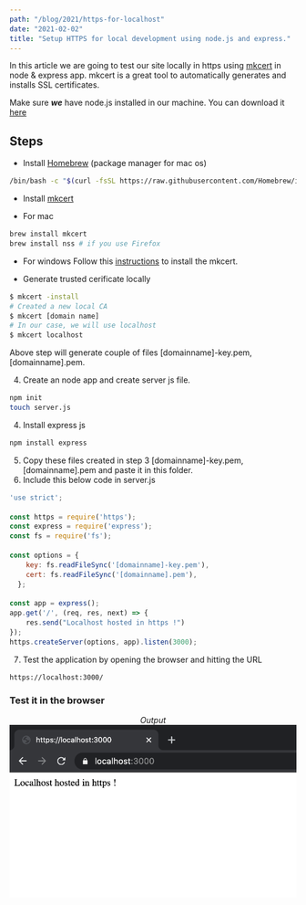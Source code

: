 ```yaml
---
path: "/blog/2021/https-for-localhost"
date: "2021-02-02"
title: "Setup HTTPS for local development using node.js and express."
---
```


In this article we are going to test our site locally in https using [mkcert](https://github.com/FiloSottile/mkcert) in node & express app. mkcert is a great tool to automatically generates and installs SSL certificates.

Make sure ***we*** have node.js installed in our machine. You can download it [here](https://nodejs.org/en/download/)

## Steps
- Install [Homebrew](https://brew.sh/) (package manager for mac os)
```bash
/bin/bash -c "$(curl -fsSL https://raw.githubusercontent.com/Homebrew/install/master/install.sh)"
```
- Install [mkcert](https://github.com/FiloSottile/mkcert)
* For mac
```bash
brew install mkcert
brew install nss # if you use Firefox
```
* For windows
Follow this [instructions](https://github.com/FiloSottile/mkcert#windows) to install the mkcert.

- Generate trusted cerificate locally
```bash
$ mkcert -install
# Created a new local CA
$ mkcert [domain name]
# In our case, we will use localhost
$ mkcert localhost
```
Above step will generate couple of files [domainname]-key.pem, [domainname].pem.

4. Create an node app and create server js file.
```bash
npm init 
touch server.js
```

4. Install express js 
```bash
npm install express
```

5. Copy these files created in step 3 [domainname]-key.pem, [domainname].pem and paste it in this folder.
6. Include this below code in server.js
```js
'use strict';

const https = require('https');
const express = require('express');
const fs = require('fs');

const options = {
    key: fs.readFileSync('[domainname]-key.pem'),
    cert: fs.readFileSync('[domainname].pem'),
  };

const app = express();
app.get('/', (req, res, next) => {
    res.send("Localhost hosted in https !")
});
https.createServer(options, app).listen(3000);
```

7. Test the application by opening the browser and hitting the URL

```
https://localhost:3000/
```

### Test it in the browser

<center>
  <i>Output</i>
  <img src="./localhost.png" alt="Test localhost in https"/>
</center>

